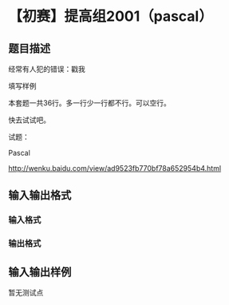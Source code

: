 # 【初赛】提高组2001（pascal）

## 题目描述

经常有人犯的错误：戳我

填写样例

本套题一共36行。多一行少一行都不行。可以空行。

快去试试吧。

试题：

Pascal

http://wenku.baidu.com/view/ad9523fb770bf78a652954b4.html

## 输入输出格式

### 输入格式

### 输出格式

## 输入输出样例

暂无测试点

